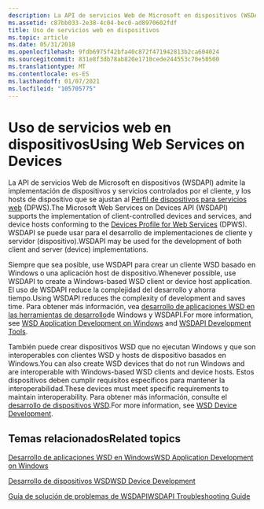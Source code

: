 ```yaml
---
description: La API de servicios Web de Microsoft en dispositivos (WSDAPI) admite la implementación de dispositivos y servicios controlados por el cliente, y los hosts de dispositivo que se ajustan al perfil de dispositivos para servicios web (DPWS).
ms.assetid: c87bb033-2e38-4c04-bec0-ad8970602fdf
title: Uso de servicios web en dispositivos
ms.topic: article
ms.date: 05/31/2018
ms.openlocfilehash: 9fdb6975f42bfa40c872f471942813b2ca604024
ms.sourcegitcommit: 831e8f3db78ab820e1710cede244553c70e50500
ms.translationtype: MT
ms.contentlocale: es-ES
ms.lasthandoff: 01/07/2021
ms.locfileid: "105705775"
---
```

# <a name="using-web-services-on-devices"></a><span data-ttu-id="2986e-103">Uso de servicios web en dispositivos</span><span class="sxs-lookup"><span data-stu-id="2986e-103">Using Web Services on Devices</span></span>

<span data-ttu-id="2986e-104">La API de servicios Web de Microsoft en dispositivos (WSDAPI) admite la implementación de dispositivos y servicios controlados por el cliente, y los hosts de dispositivo que se ajustan al [Perfil de dispositivos para servicios web](https://specs.xmlsoap.org/ws/2006/02/devprof/) (DPWS).</span><span class="sxs-lookup"><span data-stu-id="2986e-104">The Microsoft Web Services on Devices API (WSDAPI) supports the implementation of client-controlled devices and services, and device hosts conforming to the [Devices Profile for Web Services](https://specs.xmlsoap.org/ws/2006/02/devprof/) (DPWS).</span></span> <span data-ttu-id="2986e-105">WSDAPI se puede usar para el desarrollo de implementaciones de cliente y servidor (dispositivo).</span><span class="sxs-lookup"><span data-stu-id="2986e-105">WSDAPI may be used for the development of both client and server (device) implementations.</span></span>

<span data-ttu-id="2986e-106">Siempre que sea posible, use WSDAPI para crear un cliente WSD basado en Windows o una aplicación host de dispositivo.</span><span class="sxs-lookup"><span data-stu-id="2986e-106">Whenever possible, use WSDAPI to create a Windows-based WSD client or device host application.</span></span> <span data-ttu-id="2986e-107">El uso de WSDAPI reduce la complejidad del desarrollo y ahorra tiempo.</span><span class="sxs-lookup"><span data-stu-id="2986e-107">Using WSDAPI reduces the complexity of development and saves time.</span></span> <span data-ttu-id="2986e-108">Para obtener más información, vea [desarrollo de aplicaciones WSD en](wsd-application-development-on-windows.md) [las herramientas de desarrollo](wsdapi-development-tools.md)de Windows y WSDAPI.</span><span class="sxs-lookup"><span data-stu-id="2986e-108">For more information, see [WSD Application Development on Windows](wsd-application-development-on-windows.md) and [WSDAPI Development Tools](wsdapi-development-tools.md).</span></span>

<span data-ttu-id="2986e-109">También puede crear dispositivos WSD que no ejecutan Windows y que son interoperables con clientes WSD y hosts de dispositivo basados en Windows.</span><span class="sxs-lookup"><span data-stu-id="2986e-109">You can also create WSD devices that do not run Windows and are interoperable with Windows-based WSD clients and device hosts.</span></span> <span data-ttu-id="2986e-110">Estos dispositivos deben cumplir requisitos específicos para mantener la interoperabilidad.</span><span class="sxs-lookup"><span data-stu-id="2986e-110">These devices must meet specific requirements to maintain interoperability.</span></span> <span data-ttu-id="2986e-111">Para obtener más información, consulte el [desarrollo de dispositivos WSD](wsd-device-development.md).</span><span class="sxs-lookup"><span data-stu-id="2986e-111">For more information, see [WSD Device Development](wsd-device-development.md).</span></span>

## <a name="related-topics"></a><span data-ttu-id="2986e-112">Temas relacionados</span><span class="sxs-lookup"><span data-stu-id="2986e-112">Related topics</span></span>

<dl> <dt>

[<span data-ttu-id="2986e-113">Desarrollo de aplicaciones WSD en Windows</span><span class="sxs-lookup"><span data-stu-id="2986e-113">WSD Application Development on Windows</span></span>](wsd-application-development-on-windows.md)
</dt> <dt>

[<span data-ttu-id="2986e-114">Desarrollo de dispositivos WSD</span><span class="sxs-lookup"><span data-stu-id="2986e-114">WSD Device Development</span></span>](wsd-device-development.md)
</dt> <dt>

[<span data-ttu-id="2986e-115">Guía de solución de problemas de WSDAPI</span><span class="sxs-lookup"><span data-stu-id="2986e-115">WSDAPI Troubleshooting Guide</span></span>](wsdapi-troubleshooting-guide.md)
</dt> </dl>

 

 



